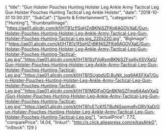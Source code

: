 {
	"title": "Gun Holster Pouches Hunting Holster Leg Ankle Army Tactical Leg Gun Holster Pouches Hunting Tactical Leg Ankle Holster",
	"date": "2018-10-31 10:30:20",
	"SubCat": ["Sports & Entertainment"],
	"categories": ["Hunting"],
	"thumbnailImage": "https://ae01.alicdn.com/kf/HTB1z1fSqHZnBKNjSZFKq6AGOVXaE/Gun-Holster-Pouches-Hunting-Holster-Leg-Ankle-Army-Tactical-Leg-Gun-Holster-Pouches-Hunting-Tactical-Leg.jpg_220x220.jpg",
	"BigImage": ["https://ae01.alicdn.com/kf/HTB1z1fSqHZnBKNjSZFKq6AGOVXaE/Gun-Holster-Pouches-Hunting-Holster-Leg-Ankle-Army-Tactical-Leg-Gun-Holster-Pouches-Hunting-Tactical-Leg.jpg","https://ae01.alicdn.com/kf/HTB1SzfVqRsmBKNjSZFsq6yXSVXaG/Gun-Holster-Pouches-Hunting-Holster-Leg-Ankle-Army-Tactical-Leg-Gun-Holster-Pouches-Hunting-Tactical-Leg.jpg","https://ae01.alicdn.com/kf/HTB1SUgbdUD.BuNjt_ioq6AKEFXaT/Gun-Holster-Pouches-Hunting-Holster-Leg-Ankle-Army-Tactical-Leg-Gun-Holster-Pouches-Hunting-Tactical-Leg.jpg","https://ae01.alicdn.com/kf/HTB1MDIFqOQnBKNjSZFmq6AApVXaQ/Gun-Holster-Pouches-Hunting-Holster-Leg-Ankle-Army-Tactical-Leg-Gun-Holster-Pouches-Hunting-Tactical-Leg.jpg","https://ae01.alicdn.com/kf/HTB1cETcKf5TBuNjSspmq6yDRVXaD/Gun-Holster-Pouches-Hunting-Holster-Leg-Ankle-Army-Tactical-Leg-Gun-Holster-Pouches-Hunting-Tactical-Leg.jpg"],
	"actualPrice": 7.72,
	"comparePrice": 14.04,
	"linkurl": "http://s.click.aliexpress.com/e/kasAhkG",
	"inStock": 129
}

